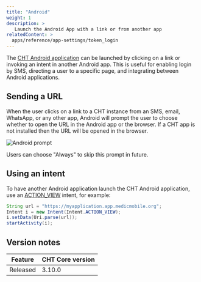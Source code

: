 ```yaml
---
title: "Android"
weight: 1
description: >
   Launch the Android App with a link or from another app
relatedContent: >
  apps/reference/app-settings/token_login
---
```


The [CHT Android application](https://github.com/medic/medic-android/) can be launched by clicking on a link or invoking an intent in another Android app. This is useful for enabling login by SMS, directing a user to a specific page, and integrating between Android applications.

## Sending a URL

When the user clicks on a link to a CHT instance from an SMS, email, WhatsApp, or any other app, Android will prompt the user to choose whether to open the URL in the Android app or the browser. If a CHT app is not installed then the URL will be opened in the browser.

![Android prompt](android-prompt.png "Android prompt screenshot")

Users can choose "Always" to skip this prompt in future.

## Using an intent

To have another Android application launch the CHT Android application, use an [ACTION_VIEW](https://developer.android.com/reference/android/content/Intent.html#ACTION_VIEW) intent, for example:

```java
String url = "https://myapplication.app.medicmobile.org";
Intent i = new Intent(Intent.ACTION_VIEW);
i.setData(Uri.parse(url));
startActivity(i);
```

## Version notes

|Feature|CHT Core version|
|---|---|
|Released |3.10.0|
